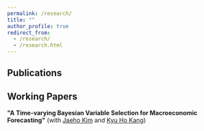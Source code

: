 ```yaml
---
permalink: /research/
title: ""
author_profile: true
redirect_from: 
  - /research/
  - /research.html
---
```


## Publications

## Working Papers
**"A Time-varying Bayesian Variable Selection for Macroeconomic Forecasting"** (with [Jaeho Kim]("https://sites.google.com/site/jaehoecon/home") and [Kyu Ho Kang]("https://faculty.korea.ac.kr/kufaculty/kyuho/index.do"))
